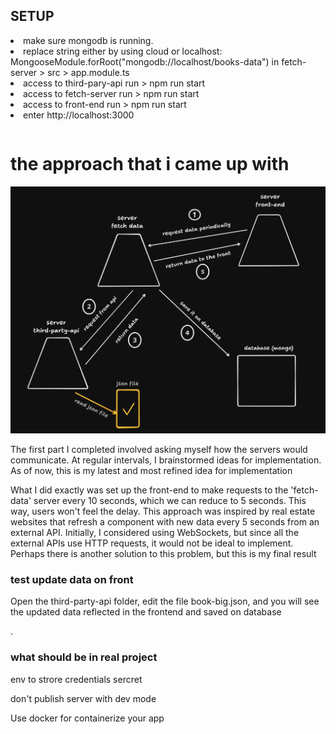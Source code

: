<h2> SETUP </h2>
<table>
  <li>
    make sure mongodb is running.
  </li>
  <li>
    replace string either by using cloud or localhost: MongooseModule.forRoot("mongodb://localhost/books-data") in fetch-server > src > app.module.ts
  </li>
  <li>
    access to third-pary-api run > npm run start
  </li>
  <li>
    access to fetch-server run > npm run start
  </li>
  <li>
    access to front-end run > npm run start
  </li>
  <li>
    enter http://localhost:3000
  </li>
</table>



<h1> the approach that i came up with </h1>

<img src="https://github.com/imaddine1/assignment/blob/main/idea.png">


<p>The first part I completed involved asking myself how the servers would communicate. At regular intervals, I brainstormed ideas for implementation. As of now, this is my latest and most refined idea for implementation</p>

<p>What I did exactly was set up the front-end to make requests to the 'fetch-data' server every 10 seconds, which we can reduce to 5 seconds. This way, users won't feel the delay. This approach was inspired by real estate websites that refresh a component with new data every 5 seconds from an external API. Initially, I considered using WebSockets, but since all the external APIs use HTTP requests, it would not be ideal to implement. Perhaps there is another solution to this problem, but this is my final result</p>

<h3>test update data on front </h3>
<p>Open the third-party-api folder, edit the file book-big.json, and you will see the updated data reflected in the frontend and saved on database</p>.

<h3>what should  be in real project</h3>
<p> env to strore credentials sercret </p>
<p> don't publish server with dev  mode </p>
<p> Use docker for containerize your app</p>







